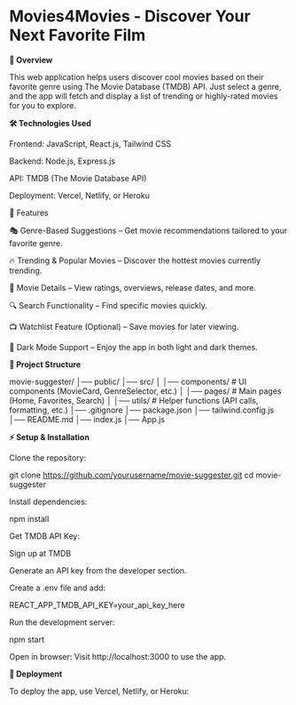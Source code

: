 # Movies4Movies - Discover Your Next Favorite Film

**📌 Overview**

This web application helps users discover cool movies based on their favorite genre using The Movie Database (TMDB) API. Just select a genre, and the app will fetch and display a list of trending or highly-rated movies for you to explore.

**🛠 Technologies Used**

Frontend: JavaScript, React.js, Tailwind CSS

Backend: Node.js, Express.js

API: TMDB (The Movie Database API)

Deployment: Vercel, Netlify, or Heroku

🚀 Features

🎭 Genre-Based Suggestions – Get movie recommendations tailored to your favorite genre.

🔥 Trending & Popular Movies – Discover the hottest movies currently trending.

📜 Movie Details – View ratings, overviews, release dates, and more.

🔍 Search Functionality – Find specific movies quickly.

📺 Watchlist Feature (Optional) – Save movies for later viewing.

🌙 Dark Mode Support – Enjoy the app in both light and dark themes.

**📂 Project Structure**

movie-suggester/
│── public/
│── src/
│   │── components/    # UI components (MovieCard, GenreSelector, etc.)
│   │── pages/         # Main pages (Home, Favorites, Search)
│   │── utils/         # Helper functions (API calls, formatting, etc.)
│── .gitignore
│── package.json
│── tailwind.config.js
│── README.md
│── index.js
│── App.js

**⚡ Setup & Installation**

Clone the repository:

git clone https://github.com/yourusername/movie-suggester.git
cd movie-suggester

Install dependencies:

npm install

Get TMDB API Key:

Sign up at TMDB

Generate an API key from the developer section.

Create a .env file and add:

REACT_APP_TMDB_API_KEY=your_api_key_here

Run the development server:

npm start

Open in browser:
Visit http://localhost:3000 to use the app.

**🚀 Deployment**

To deploy the app, use Vercel, Netlify, or Heroku:
